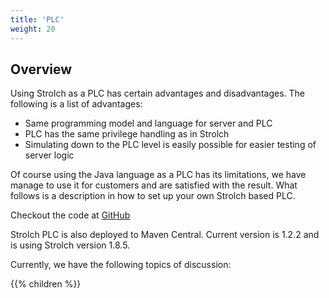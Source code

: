 ```yaml
---
title: 'PLC'
weight: 20
---
```


## Overview

Using Strolch as a PLC has certain advantages and disadvantages. The following
is a list of advantages:

* Same programming model and language for server and PLC
* PLC has the same privilege handling as in Strolch
* Simulating down to the PLC level is easily possible for easier testing of
  server logic

Of course using the Java language as a PLC has its limitations, we have manage
to use it for customers and are satisfied with the result. What follows is a
description in how to set up your own Strolch based PLC.

Checkout the code at [GitHub](https://github.com/strolch-li/strolch-plc)

Strolch PLC is also deployed to Maven Central. Current version is 1.2.2 and is using Strolch version 1.8.5.

Currently, we have the following topics of discussion:

{{% children %}}
